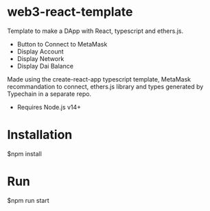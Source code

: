 # web3-react-template

Template to make a DApp with React, typescript and ethers.js.
- Button to Connect to MetaMask
- Display Account
- Display Network
- Display Dai Balance

Made using the create-react-app typescript template, MetaMask recommandation to connect, ethers.js library and types generated by Typechain in a separate repo.

* Requires Node.js v14+

# Installation
$npm install

# Run
$npm run start
